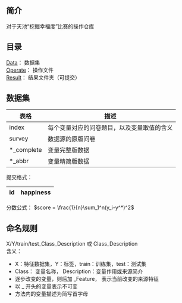 ## 简介
对于天池“挖掘幸福度”比赛的操作仓库  

## 目录
[Data](Data)： 数据集  
[Operate](Operate)： 操作文件  
[Result](Result)： 结果文件夹（可提交）  

## 数据集

| 表格 | 描述 |  
| --- | --- |  
| index | 每个变量对应的问卷题目，以及变量取值的含义 |  
| survey | 数据源的原版问卷 |   
| *_complete | 变量完整版数据 |   
| *_abbr | 变量精简版数据 |  

提交格式：   

| id | happiness |  
| --- | --- | 

分数公式： $score = \frac{1}{n}\sum_1^n(y_i-y^*)^2$   


## 命名规则  
X/Y/train/test_Class_Description 或 Class_Description   
含义：     
- X：特征数据集，Y：标签，train：训练集，test：测试集  
- Class： 变量名称， Description：变量作用或来源简介  
- 逐步改变的变量，则后加 _Feature， 表示当前改变的来源特征  
- 以 _ 开头的变量表示不可变     
- 方法内的变量描述为简写首字母   
